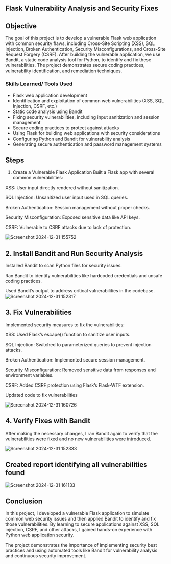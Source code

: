  ## Flask Vulnerability Analysis and Security Fixes

## Objective
The goal of this project is to develop a vulnerable Flask web application with common security flaws, including Cross-Site Scripting (XSS), SQL Injection, Broken Authentication, Security Misconfigurations, and Cross-Site Request Forgery (CSRF). After building the vulnerable application, we use Bandit, a static code analysis tool for Python, to identify and fix these vulnerabilities. The project demonstrates secure coding practices, vulnerability identification, and remediation techniques.

### Skills Learned/ Tools Used

- Flask web application development
- Identification and exploitation of common web vulnerabilities (XSS, SQL Injection, CSRF, etc.)
- Static code analysis using Bandit
- Fixing security vulnerabilities, including input sanitization and session management
- Secure coding practices to protect against attacks
- Using Flask for building web applications with security considerations
- Configuring Python and Bandit for vulnerability analysis
- Generating secure authentication and password management systems




## Steps
1. Create a Vulnerable Flask Application
Built a Flask app with several common vulnerabilities:

XSS: User input directly rendered without sanitization.

SQL Injection: Unsanitized user input used in SQL queries.

Broken Authentication: Session management without proper checks.

Security Misconfiguration: Exposed sensitive data like API keys.

CSRF: Vulnerable to CSRF attacks due to lack of protection.

![Screenshot 2024-12-31 155752](https://github.com/user-attachments/assets/116c0722-a1f4-4894-80a0-6b78ab997e0c)


##  2. Install Bandit and Run Security Analysis
Installed Bandit to scan Python files for security issues.

Ran Bandit to identify vulnerabilities like hardcoded credentials and unsafe coding practices.

Used Bandit’s output to address critical vulnerabilities in the codebase.
![Screenshot 2024-12-31 152317](https://github.com/user-attachments/assets/68ba095a-0029-4f54-83d3-1ace0ac5efdd)

## 3. Fix Vulnerabilities
Implemented security measures to fix the vulnerabilities:

XSS: Used Flask’s escape() function to sanitize user inputs.

SQL Injection: Switched to parameterized queries to prevent injection attacks.

Broken Authentication: Implemented secure session management.

Security Misconfiguration: Removed sensitive data from responses and environment variables.

CSRF: Added CSRF protection using Flask’s Flask-WTF extension.

Updated code to fix vulnerabilities

![Screenshot 2024-12-31 160726](https://github.com/user-attachments/assets/35bb9cb8-4292-4461-987b-26ec67038213)


##  4. Verify Fixes with Bandit
After making the necessary changes, I ran Bandit again to verify that the vulnerabilities were fixed and no new vulnerabilities were introduced.

![Screenshot 2024-12-31 152333](https://github.com/user-attachments/assets/3fa3e823-e9b1-4332-b7c8-caba5095071c)

## Created report identifying all vulnerabilities found

 ![Screenshot 2024-12-31 161133](https://github.com/user-attachments/assets/0bc4a0d3-b0d3-4309-b427-2cde8b8a7c0e)




## Conclusion

In this project, I developed a vulnerable Flask application to simulate common web security issues and then applied Bandit to identify and fix those vulnerabilities. By learning to secure applications against XSS, SQL injection, CSRF, and other attacks, I gained hands-on experience with Python web application security.

The project demonstrates the importance of implementing security best practices and using automated tools like Bandit for vulnerability analysis and continuous security improvement.
